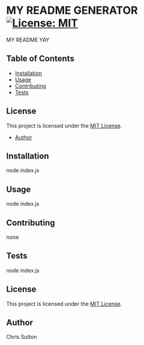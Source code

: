 # MY README GENERATOR [![License: MIT](https://img.shields.io/badge/License-MIT-yellow.svg)](https://opensource.org/licenses/MIT)

MY README YAY

## Table of Contents
- [Installation](#installation)
- [Usage](#usage)
- [Contributing](#contributing)
- [Tests](#tests)

## License

This project is licensed under the [MIT License](https://opensource.org/licenses/MIT).
  
- [Author](#author)

## Installation

node index.js

## Usage

node index.js

## Contributing

none

## Tests

node index.js


## License

This project is licensed under the [MIT License](https://opensource.org/licenses/MIT).
  

## Author

Chris
Sutton
